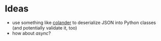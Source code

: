 # Ideas

- use something like [colander](https://docs.pylonsproject.org/projects/colander/en/latest/basics.html) to deserialize JSON into Python classes (and potentially validate it, too)
- how about _async_?